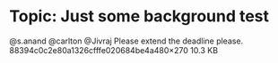 # Topic: Just some background test

@s.anand @carlton @Jivraj
Please extend the deadline please.
88394c0c2e80a1326cfffe020684be4a480×270 10.3 KB